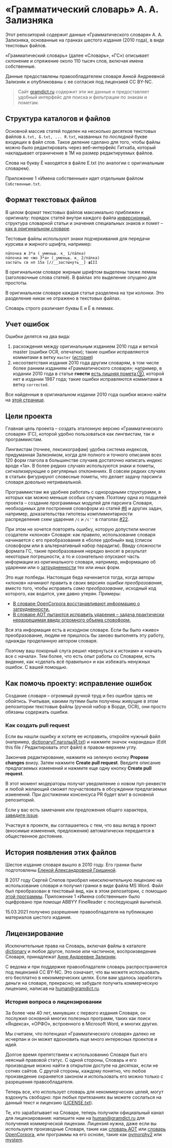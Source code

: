 # «Грамматический словарь» А. А. Зализняка

Этот репозиторий содержит данные «Грамматического словаря» А. А. Зализняка, основанные на гранках шестого издания (2010 года), в виде текстовых файлов.

«Грамматический словарь» (далее «Словарь», «ГС») описывает склонение и спряжение около 110 тысяч слов, включая имена собственные.

Данные предоставлены правообладателем словаря Анной Андреевной Зализняк и опубликованы с ее согласия под лицензией CC BY-NC.

> Сайт [gramdict.ru](https://gramdict.ru) содержит эти же данные и предоставляет удобный интерфейс для поиска и фильтрации по знакам и пометам.

## Структура каталогов и файлов

Основной массив статей поделен на несколько десятков текстовых файлов ```А.txt, Б.txt, ... Я.txt```, названных по _последней_ букве входящих в файл слов. Такое деление сделано для того, чтобы файлы можно было редактировать через веб-интерфейс Гитхаба, который накладывает ограничение в 1М на размер редактируемых файлов.

Слова на букву Ё находятся в файле Е.txt (по аналогии с оригинальным словарем).

Приложение 1 «Имена собственные» идет отдельным файлом ```Собственные.txt```.

## Формат текстовых файлов

В целом формат текстовых файлов максимально приближен к оригиналу: порядок статей внутри каждого файла [инверсионный][1], структура словарной статьи и значения специальных знаков и помет – [как в оригинальном словаре][2].

[1]: https://gramdict.ru/preface1#inverse-order
[2]: https://gramdict.ru/howtouse

Тестовые файлы используют знаки подчеркивания для передачи курсива и жирного шрифта, например: 

```
па́почка ж 3*a (_уменьш. к_ 1/па́пка)
па́почка мо <жо 3*a> (_уменьш. к_ 2/па́пка)
засты́ть св нп 15a [//__засты́нуть__] ◑III
```

В оригинальном словаре жирным шрифтом выделены также леммы (заголовочные слова статей). В файлах это выделение опущено для простоты.

В оригинальном словаре каждая статья разделена на три колонки. Это разделение никак не отражено в текстовых файлах.

Словарь строго различает буквы Е и Ё в леммах.


## Учет ошибок

Ошибки делятся на два вида: 

1. расхождения между оригинальным изданием 2010 года и веткой master (ошибки OCR, опечатки); такие ошибки исправляются коммитами в ветку `master` ([история](https://github.com/gramdict/zalizniak-2010/commits/master))
2. несоответствия издания 2010 года другим словарям, в том числе более ранним изданиям «Грамматического словаря»; например, в издании 2010 года в статье __гнести__ [есть лишняя помета ⑨](https://github.com/gramdict/zalizniak-2010/issues/5), которой нет в издании 1987 года; такие ошибки исправляются коммитами в ветку `corrected`. 

Все найденные в оригинальном издании 2010 года ошибки можно найти на [этой странице](https://github.com/gramdict/zalizniak-2010/compare/corrected#diff).


## Цели проекта

Главная цель проекта – создать эталонную версию «Грамматического словаря» (ГС), которой удобно пользоваться как лингвистам, так и программистам.

Лингвистам (точнее, лексикографам) удобна система индексов, придуманная Зализняком, когда для полного и точного описания всех 120 форм глагола в большинстве случаев достаточно написать индекс вроде «1a». В более редких случаях используются знаки и пометы, сигнализирующие о регулярных отклонениях. В совсем редких случаях в статьях фигурируют словесные пометы, что делает задачу парсинга словаря довольно нетривиальной.

Программистам же удобнее работать с однородными структурами, в которых как можно меньше особых случаев. Поэтому одна из подцелей проекта – создание программных модулей для парсинга Словаря, необходимых для построения словоформ из статей [#6](https://github.com/gramdict/zalizniak-2010/issues/6) и других задач, например, доказательства гипотезы комплиментарности распределения схем ударения `/c` и  `/c''` в глаголах [#22](https://github.com/gramdict/zalizniak-2010/issues/22).

При этом не хочется повторять ошибку, которую допустили многие создатели «клонов» Словаря: как правило, использование словаря начинается с его преобразования в «более удобный» вид (список словоформ или в альтернативный набор парадигм). Ввиду сложности формата ГС, такие преобразования нередко вносят в результат некоторые погрешности, а то и сознательно опускают часть информации из оригинального словаря, например, информацию об ударении или о [затрудненности](https://gramdict.ru/preface1#difficulty) тех или иных форм. 

Это еще полбеды. Настоящая беда начинается тогда, когда авторы «клонов» начинают править в своих версиях _ошибки преобразования_, вместо того, чтобы исправить _само преобразование_, исходный код которого, как водится, уже давно утерян. Примеры:

* [В словаре OpenCorpora восстанавливают информацию о затрудненности.](https://github.com/OpenCorpora/opencorpora/issues/896#issuecomment-699509417)
* [В словаре АОТ пытаются исправить ударения – задача практически неразрешимая ввиду огромного объема словоформ.](https://github.com/sokirko74/aot/issues/2)

Вся эта информация есть в исходном словаре. Если бы было «живо» преобразование, людям не пришлось бы заново выполнять эту работу, однажды проделанную автором словаря.

Поэтому ваш покорный слуга решил «вернуться к истокам» и «начать все с начала». Тем более, что есть опыт работы со Словарем, есть видение, как «сделать всё правильно» и как избежать ненужных ошибок. С вашей помощью.

## Как помочь проекту: исправление ошибок

Создание словаря – огромный ручной труд и без ошибок здесь не обойтись. Учитывая, какими путями были получены живущие в этом репозитории текстовые файлы (ручной набор в Ворде, OCR), они просто обязаны содержать ошибки.

### Как создать pull request

Если вы нашли ошибку и хотите ее исправить, откройте нужный файл (например, [dictionary/Глаголы/Й.txt](dictionary/Глаголы/Й.txt)) и нажмите значок «карандаш» (Edit this file / Редактировать этот файл) в правом-верхнем углу.

Закончив редактирование, нажмите на зеленую кнопку **Propose changes** внизу. Затем нажмите **Create pull request**. Введите описание предлагаемых изменений и нажмите еще одну кнопку **Create pull request**. 

В этот момент модераторы получат уведомление о новом пул-реквесте и любой желающий сможет поучаствовать в обсуждении предлагаемых изменений. При достижении консенсуса PR будет влит в основной репозиторий.

Если у вас есть замечания или предложения общего характера, [заведите issue](https://github.com/gramdict/zalizniak-2010/issues/new).

Участвуя в проекте, вы соглашаетесь с тем, что ваш вклад в проект (вносимые изменения, предложения) автоматически передается в общественное достояние.

## История появления этих файлов

Шестое издание словаря вышло в 2010 году. Его гранки были подготовлены [Еленой Александровной Гришиной](http://www.ruslang.ru/node/986).

В 2017 году Сергей Слепов приобрел неисключительную лицензию на использование словаря и получил гранки в виде файла MS Word. Файл был преобразован в текстовый вид, как в этом репозитории, с помощью [этой программы](https://github.com/gramdict/docx2html). Приложение&nbsp;1 «Имена собственные» было оцифровано при помощи ABBYY FineReader с последующей вычиткой.

15.03.2021 получено разрешение правообладателя на публикацию материалов шестого издания.


## Лицензирование

Исключительные права на Словарь, включая файлы в каталоге [dictionary](dictionary) и любое другое, полное или частичное, воспроизведение Словаря, принадлежат [Анне Андреевне Зализняк](https://w.wiki/37EL).

С ведома и при поддержке правообладателя словарь распространяется под лицензией CC BY-NC. Это означает, что вы можете использовать его бесплатно в некоммерческих целях. Если вам удалось заработать деньги на словаре, прекрасно; не забудьте получить коммерческую лицензию, написав на human@gramdict.ru. 

### История вопроса о лицензировании

За более чем 40 лет, минувших с первого издания Словаря, он послужил основной многих полезных программ, таких как поиск «Яндекса», «ОРФО», встроенного в Microsoft Word, и многих других.

Мы считаем, что потенциал «Грамматического словаря» далеко не исчерпан и он может вдохновить еще много интересных проектов и идей.

Долгое время препятствием к использованию Словаря был его неясный правовой статус. С одной стороны, Словарь и его производные можно найти в открытом доступе на десятках, если не сотнях сайтов. С другой стороны, каждому понятно, что любое произведение охраняется законом и использовать его можно только с разрешения правообладателя.

Теперь все, кто использует словарь для некоммерческих целей, могут вздохнуть свободно: при любых притязаниях вы можете сослаться на данный текст и лицензию ([LICENSE.txt](LICENSE.txt)).

Те, кто зарабатывает на Словаре, теперь получили официальный канал для лицензирования: напишите нам на human@gramdict.ru для получения коммерческой лицензии. Лицензия нужна, даже если вы используете производные Словаря, такие как [словарь АОТ][aot] или [словарь OpenCorpora][opencorpora], или программы на его основе, такие как [pymorphy2] или [mystem].

[aot]: https://github.com/sokirko74/aot
[opencorpora]: http://opencorpora.org/dict.php
[pymorphy2]: https://pymorphy2.readthedocs.io/en/stable/
[mystem]: https://yandex.ru/dev/mystem/
